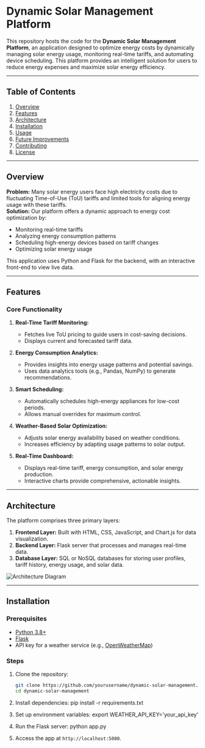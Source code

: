 # Dynamic Solar Management Platform

This repository hosts the code for the **Dynamic Solar Management Platform**, an application designed to optimize energy costs by dynamically managing solar energy usage, monitoring real-time tariffs, and automating device scheduling. This platform provides an intelligent solution for users to reduce energy expenses and maximize solar energy efficiency.

---

## Table of Contents
1. [Overview](#overview)
2. [Features](#features)
3. [Architecture](#architecture)
4. [Installation](#installation)
5. [Usage](#usage)
6. [Future Improvements](#future-improvements)
7. [Contributing](#contributing)
8. [License](#license)

---

## Overview
**Problem:** Many solar energy users face high electricity costs due to fluctuating Time-of-Use (ToU) tariffs and limited tools for aligning energy usage with these tariffs.  
**Solution:** Our platform offers a dynamic approach to energy cost optimization by:
- Monitoring real-time tariffs
- Analyzing energy consumption patterns
- Scheduling high-energy devices based on tariff changes
- Optimizing solar energy usage

This application uses Python and Flask for the backend, with an interactive front-end to view live data.

---

## Features
### Core Functionality
1. **Real-Time Tariff Monitoring:**  
   - Fetches live ToU pricing to guide users in cost-saving decisions.
   - Displays current and forecasted tariff data.

2. **Energy Consumption Analytics:**  
   - Provides insights into energy usage patterns and potential savings.
   - Uses data analytics tools (e.g., Pandas, NumPy) to generate recommendations.

3. **Smart Scheduling:**  
   - Automatically schedules high-energy appliances for low-cost periods.
   - Allows manual overrides for maximum control.

4. **Weather-Based Solar Optimization:**  
   - Adjusts solar energy availability based on weather conditions.
   - Increases efficiency by adapting usage patterns to solar output.

5. **Real-Time Dashboard:**  
   - Displays real-time tariff, energy consumption, and solar energy production.
   - Interactive charts provide comprehensive, actionable insights.

---

## Architecture
The platform comprises three primary layers:
1. **Frontend Layer:** Built with HTML, CSS, JavaScript, and Chart.js for data visualization.
2. **Backend Layer:** Flask server that processes and manages real-time data.
3. **Database Layer:** SQL or NoSQL databases for storing user profiles, tariff history, energy usage, and solar data.

![Architecture Diagram](link_to_architecture_image)  

---

## Installation
### Prerequisites
- [Python 3.8+](https://www.python.org/downloads/)
- [Flask](https://flask.palletsprojects.com/)
- API key for a weather service (e.g., [OpenWeatherMap](https://openweathermap.org/api))

### Steps
1. Clone the repository:
   ```bash
   git clone https://github.com/yourusername/dynamic-solar-management.git
   cd dynamic-solar-management

2. Install dependencies:
   pip install -r requirements.txt

3. Set up environment variables:
   export WEATHER_API_KEY='your_api_key'

4. Run the Flask server:
   python app.py

5. Access the app at `http://localhost:5000`.
